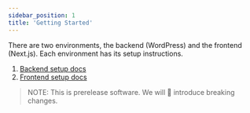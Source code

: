 ```yaml
---
sidebar_position: 1
title: 'Getting Started'
---
```


There are two environments, the backend (WordPress) and the frontend (Next.js). Each environment has its setup instructions.

1. [Backend setup docs](/docs/backend/index)
2. [Frontend setup docs](/docs/frontend/index)

> NOTE: This is prerelease software. We will 💯 introduce breaking changes.
